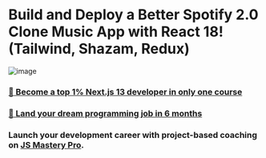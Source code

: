 # Build and Deploy a Better Spotify 2.0 Clone Music App with React 18! (Tailwind, Shazam, Redux)
![image](https://github.com/user-attachments/assets/a5824b00-5658-4a31-aa91-3d7f4611af47)


### [🌟 Become a top 1% Next.js 13 developer in only one course](https://jsmastery.pro/next13)
### [🚀 Land your dream programming job in 6 months](https://jsmastery.pro/masterclass)

### Launch your development career with project-based coaching on [JS Mastery Pro](https://www.jsmastery.pro).
